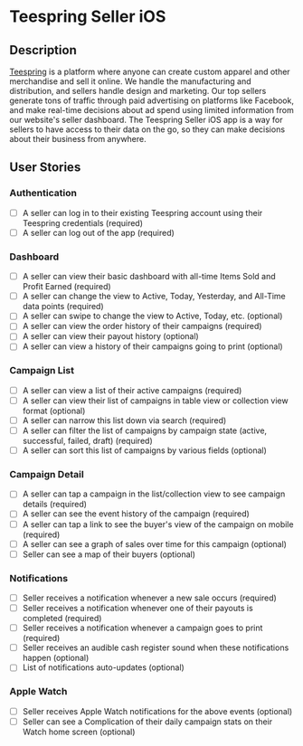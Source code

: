 # Teespring Seller iOS

## Description
[Teespring](https://www.teespring.com) is a platform where anyone can create custom apparel and other merchandise and sell it online. We handle the manufacturing and distribution, and sellers handle design and marketing. Our top sellers generate tons of traffic through paid advertising on platforms like Facebook, and make real-time decisions about ad spend using limited information from our website's seller dashboard. The Teespring Seller iOS app is a way for sellers to have access to their data on the go, so they can make decisions about their business from anywhere.

## User Stories
### Authentication
- [ ] A seller can log in to their existing Teespring account using their Teespring credentials (required)
- [ ] A seller can log out of the app (required)

### Dashboard
- [ ] A seller can view their basic dashboard with all-time Items Sold and Profit Earned (required)
- [ ] A seller can change the view to Active, Today, Yesterday, and All-Time data points (required)
- [ ] A seller can swipe to change the view to Active, Today, etc. (optional)
- [ ] A seller can view the order history of their campaigns (required)
- [ ] A seller can view their payout history (optional)
- [ ] A seller can view a history of their campaigns going to print (optional)

### Campaign List
- [ ] A seller can view a list of their active campaigns (required)
- [ ] A seller can view their list of campaigns in table view or collection view format (optional)
- [ ] A seller can narrow this list down via search (required)
- [ ] A seller can filter the list of campaigns by campaign state (active, successful, failed, draft) (required)
- [ ] A seller can sort this list of campaigns by various fields (optional)

### Campaign Detail
- [ ] A seller can tap a campaign in the list/collection view to see campaign details (required)
- [ ] A seller can see the event history of the campaign (required)
- [ ] A seller can tap a link to see the buyer's view of the campaign on mobile (required)
- [ ] A seller can see a graph of sales over time for this campaign (optional)
- [ ] Seller can see a map of their buyers (optional)

### Notifications
- [ ] Seller receives a notification whenever a new sale occurs (required)
- [ ] Seller receives a notification whenever one of their payouts is completed (required)
- [ ] Seller receives a notification whenever a campaign goes to print (required)
- [ ] Seller receives an audible cash register sound when these notifications happen (optional)
- [ ] List of notifications auto-updates (optional)

### Apple Watch
- [ ] Seller receives Apple Watch notifications for the above events (optional)
- [ ] Seller can see a Complication of their daily campaign stats on their Watch home screen (optional)
